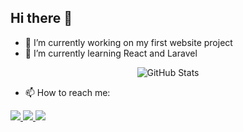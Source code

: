 ## Hi there 👋

- 🔭 I’m currently working on my first website project
- 🌱 I’m currently learning React and Laravel

<div align="center">  
  <img src="https://github-readme-stats.vercel.app/api?username=DinulHyt&show_icons=true&bg_color=292929&icon_color=ffffff&text_color=ffffff&title_color=ffffff&hide_border=true" alt="GitHub Stats" />
</div>

- 📫 How to reach me:
<a href="https://www.linkedin.com/in/dinul-hayat-865441294/">
  <img src="https://img.shields.io/badge/-LinkedIn-0077b5?style=flat&logo=Linkedin&logoColor=white"/>
</a>

<a href="https://www.facebook.com/share/15GEwuPGZN/">
  <img src="https://img.shields.io/badge/-Facebook-316ff6?style=flat&logo=Facebook&logoColor=white">
</a>

<a href="https://www.instagram.com/dinul.hayat?utm_source=ig_web_button_share_sheet&igsh=MTJzYjcyYzEwMG1veg==">
  <img src="https://img.shields.io/badge/-Instagram-ee2a7b?style=flat&logo=Instagram&logoColor=white">
</a>
